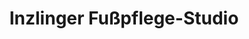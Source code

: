 ---
title: "Inzlinger Fußpflege-Studio"
url: /inzlingen/inzlinger-fusspflege-studio/
shop: Kosmetik
---